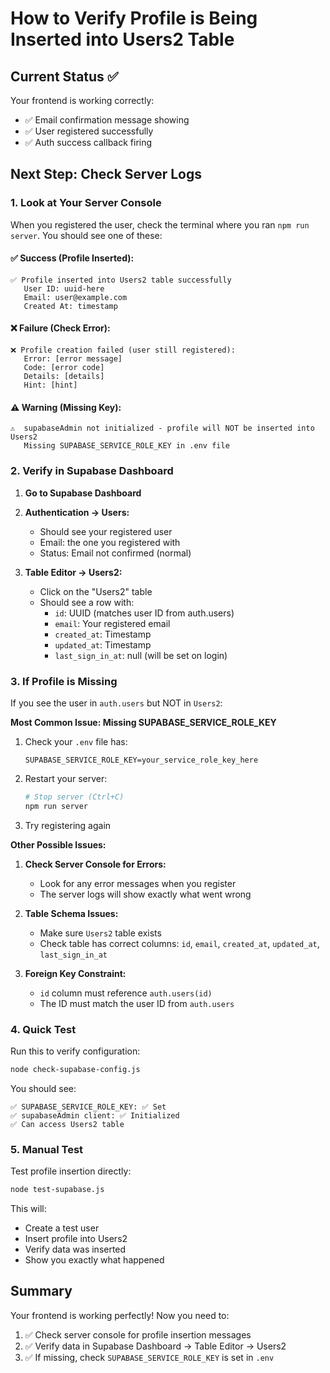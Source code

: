 # How to Verify Profile is Being Inserted into Users2 Table

## Current Status ✅

Your frontend is working correctly:
- ✅ Email confirmation message showing
- ✅ User registered successfully
- ✅ Auth success callback firing

## Next Step: Check Server Logs

### 1. Look at Your Server Console

When you registered the user, check the terminal where you ran `npm run server`. You should see one of these:

#### ✅ Success (Profile Inserted):
```
✅ Profile inserted into Users2 table successfully
   User ID: uuid-here
   Email: user@example.com
   Created At: timestamp
```

#### ❌ Failure (Check Error):
```
❌ Profile creation failed (user still registered):
   Error: [error message]
   Code: [error code]
   Details: [details]
   Hint: [hint]
```

#### ⚠️ Warning (Missing Key):
```
⚠️  supabaseAdmin not initialized - profile will NOT be inserted into Users2
   Missing SUPABASE_SERVICE_ROLE_KEY in .env file
```

### 2. Verify in Supabase Dashboard

1. **Go to Supabase Dashboard**
2. **Authentication → Users:**
   - Should see your registered user
   - Email: the one you registered with
   - Status: Email not confirmed (normal)

3. **Table Editor → Users2:**
   - Click on the "Users2" table
   - Should see a row with:
     - `id`: UUID (matches user ID from auth.users)
     - `email`: Your registered email
     - `created_at`: Timestamp
     - `updated_at`: Timestamp
     - `last_sign_in_at`: null (will be set on login)

### 3. If Profile is Missing

If you see the user in `auth.users` but NOT in `Users2`:

**Most Common Issue: Missing SUPABASE_SERVICE_ROLE_KEY**

1. Check your `.env` file has:
   ```env
   SUPABASE_SERVICE_ROLE_KEY=your_service_role_key_here
   ```

2. Restart your server:
   ```bash
   # Stop server (Ctrl+C)
   npm run server
   ```

3. Try registering again

**Other Possible Issues:**

1. **Check Server Console for Errors:**
   - Look for any error messages when you register
   - The server logs will show exactly what went wrong

2. **Table Schema Issues:**
   - Make sure `Users2` table exists
   - Check table has correct columns: `id`, `email`, `created_at`, `updated_at`, `last_sign_in_at`

3. **Foreign Key Constraint:**
   - `id` column must reference `auth.users(id)`
   - The ID must match the user ID from `auth.users`

### 4. Quick Test

Run this to verify configuration:
```bash
node check-supabase-config.js
```

You should see:
```
✅ SUPABASE_SERVICE_ROLE_KEY: ✅ Set
✅ supabaseAdmin client: ✅ Initialized
✅ Can access Users2 table
```

### 5. Manual Test

Test profile insertion directly:
```bash
node test-supabase.js
```

This will:
- Create a test user
- Insert profile into Users2
- Verify data was inserted
- Show you exactly what happened

## Summary

Your frontend is working perfectly! Now you need to:
1. ✅ Check server console for profile insertion messages
2. ✅ Verify data in Supabase Dashboard → Table Editor → Users2
3. ✅ If missing, check `SUPABASE_SERVICE_ROLE_KEY` is set in `.env`

